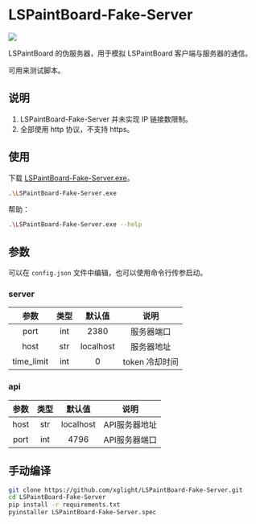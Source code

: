 # LSPaintBoard-Fake-Server

![](https://img.shields.io/badge/Python-3.10.11-blue)

LSPaintBoard 的伪服务器，用于模拟 LSPaintBoard 客户端与服务器的通信。

可用来测试脚本。

## 说明

1. LSPaintBoard-Fake-Server 并未实现 IP 链接数限制。
2. 全部使用 http 协议，不支持 https。

## 使用

下载 [LSPaintBoard-Fake-Server.exe](https://github.com/xglight/LSPaintBoard-Fake-Server/releases/latest)。

```bash
.\LSPaintBoard-Fake-Server.exe
```

帮助：
```bash
.\LSPaintBoard-Fake-Server.exe --help
```

## 参数

可以在 `config.json` 文件中编辑，也可以使用命令行传参启动。

### server

|    参数    | 类型  |  默认值   |      说明      |
| :--------: | :---: | :-------: | :------------: |
|    port    |  int  |   2380    |   服务器端口   |
|    host    |  str  | localhost |   服务器地址   |
| time_limit |  int  |     0     | token 冷却时间 |

### api
| 参数  | 类型  |  默认值   |     说明      |
| :---: | :---: | :-------: | :-----------: |
| host  |  str  | localhost | API服务器地址 |
| port  |  int  |   4796    | API服务器端口 |

## 手动编译

```bash
git clone https://github.com/xglight/LSPaintBoard-Fake-Server.git
cd LSPaintBoard-Fake-Server
pip install -r requirements.txt
pyinstaller LSPaintBoard-Fake-Server.spec
```

